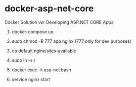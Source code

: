 # docker-asp-net-core
Docker Solution vor Developing ASP.NET CORE Apps



1. docker-compose up

2. sudo chmod -R 777 app nginx (777 only for dev purposes)
3. cp default nginx/sites-available
4. sudo ln  -s <absoluter pfad zu sites-available>/<dateiname> <absoluter pfad zu sites-enabled>
4. docker exec -it asp-net bash 
5. service nginx start
